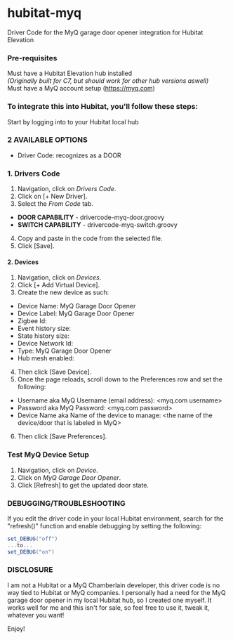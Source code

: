 # hubitat-myq
Driver Code for the MyQ garage door opener integration for Hubitat Elevation

### Pre-requisites
Must have a Hubitat Elevation hub installed  
_(Originally built for C7, but should work for other hub versions aswell)_  
Must have a MyQ account setup (https://myq.com)

### To integrate this into Hubitat, you'll follow these steps:
Start by logging into to your Hubitat local hub

### 2 AVAILABLE OPTIONS
- Driver Code: recognizes as a DOOR

### 1. Drivers Code
1. Navigation, click on _Drivers Code_.
2. Click on [+ New Driver].
3. Select the _From Code_ tab.
  - **DOOR CAPABILITY**  - drivercode-myq-door.groovy
  - **SWITCH CAPABILITY**  - drivercode-myq-switch.groovy
4. Copy and paste in the code from the selected file.
5. Click [Save].

#### 2. Devices
1. Navigation, click on _Devices_.
2. Click [+ Add Virtual Device].
3. Create the new device as such:
  - Device Name: MyQ Garage Door Opener
  - Device Label: MyQ Garage Door Opener
  - Zigbee Id: <blank>
  - Event history size: <blank>
  - State history size: <blank>
  - Device Network Id: <unchanged>
  - Type: MyQ Garage Door Opener
  - Hub mesh enabled: <unchanged>
4. Then click [Save Device].
5. Once the page reloads, scroll down to the Preferences row and set the following:
  - Username aka MyQ Username (email address): <myq.com username>
  - Password aka MyQ Password: <myq.com password>
  - Device Name aka Name of the device to manage: <the name of the device/door that is labeled in MyQ>
6. Then click [Save Preferences].

### Test MyQ Device Setup
1. Navigation, click on _Device_.
2. Click on _MyQ Garage Door Opener_.
3. Click [Refresh] to get the updated door state.

### DEBUGGING/TROUBLESHOOTING
If you edit the driver code in your local Hubitat environment, search for the "refresh()" function and enable debugging by setting the following:  
```groovy
set_DEBUG("off")
...to...
set_DEBUG("on")
```

### DISCLOSURE
I am not a Hubitat or a MyQ Chamberlain developer, this driver code is no way tied to Hubitat or MyQ companies.  I personally had a need for the MyQ garage door opener in my local Hubitat hub, so I created one myself.  It works well for me and this isn't for sale, so feel free to use it, tweak it, whatever you want!

Enjoy!
